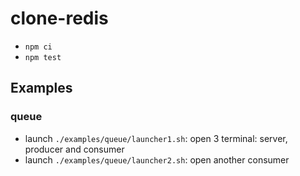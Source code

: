 # clone-redis

- `npm ci`
- `npm test`

## Examples

### queue

- launch `./examples/queue/launcher1.sh`: open 3 terminal: server, producer and consumer
- launch `./examples/queue/launcher2.sh`: open another consumer
